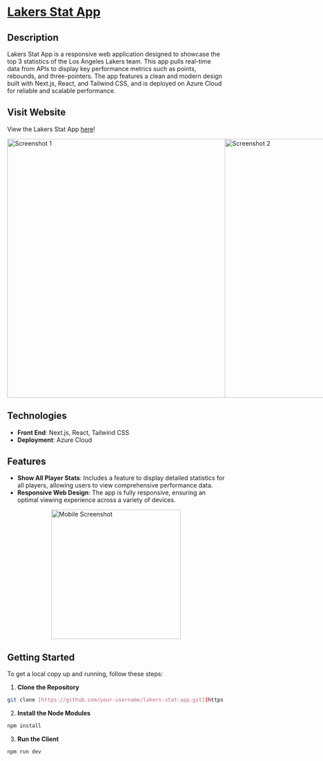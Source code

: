 # [Lakers Stat App](http://http://20.64.250.156)

## Description
Lakers Stat App is a responsive web application designed to showcase the top 3 statistics of the Los Angeles Lakers team. This app pulls real-time data from APIs to display key performance metrics such as points, rebounds, and three-pointers. The app features a clean and modern design built with Next.js, React, and Tailwind CSS, and is deployed on Azure Cloud for reliable and scalable performance.

## Visit Website 

View the Lakers Stat App [here](http://http://20.64.250.156)!
<div style="display: flex; justify-content: space-around;">
  <img width="600" alt="Screenshot 1" src="https://github.com/user-attachments/assets/0b729e68-4ae7-429c-a7e6-95bf88100a75">
  <img width="600" alt="Screenshot 2" src="https://github.com/user-attachments/assets/e8ff584d-3c7b-4bca-8e27-9750a33ba372">
</div>


## Technologies
- **Front End**: Next.js, React, Tailwind CSS
- **Deployment**: Azure Cloud

## Features
- **Show All Player Stats**: Includes a feature to display detailed statistics for all players, allowing users to view comprehensive performance data.
- **Responsive Web Design**: The app is fully responsive, ensuring an optimal viewing experience across a variety of devices.
<div style="display: flex; justify-content: center;">
  <img width="300" alt="Mobile Screenshot" src="https://github.com/user-attachments/assets/5c5c4cf5-e4e0-458c-9840-11f0c106d4dd">
</div>

## Getting Started
To get a local copy up and running, follow these steps:

1. **Clone the Repository**
```bash
git clone [https://github.com/your-username/lakers-stat-app.git](https://github.com/justjjasper/lakers-stat-app.git)
```
2. **Install the Node Modules**
```bash
npm install
```
3. **Run the Client**
```bash
npm run dev
```
